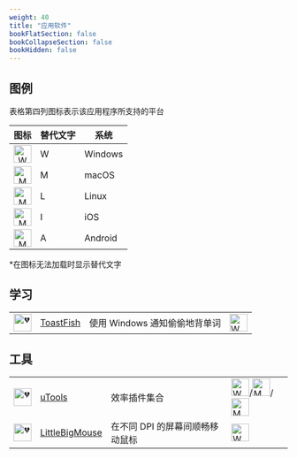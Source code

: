 ```yaml
---
weight: 40
title: "应用软件"
bookFlatSection: false
bookCollapseSection: false
bookHidden: false
---
```


<style>
.markdown {
    line-height: 28px !important;
}

.markdown table tr th,.markdown table tr td {
    padding-top: 12px !important;
    padding-bottom: 12px !important;
}

.markdown img {
    width: 28px !important;
    height: auto !important;
    vertical-align: top !important;
}


.markdown table th:first-of-type {
    min-width: 56px;
}

.markdown table th:nth-of-type(2) {
    width: 30%;
}

.markdown table th:nth-of-type(3) {
    width: 47%;
}

.markdown table th:nth-of-type(4) {
    width: 15%;
}
</style>

## 图例

表格第四列图标表示该应用程序所支持的平台

| 图标 | 替代文字 | 系统 |
| :----: | ---- | ---- |
| <img loading="lazy" width="32px" alt="W" src="https://fo.lioil.live/list/logo-windows.svg"> | W | Windows |
| <img loading="lazy" width="32px" alt="M" src="https://fo.lioil.live/list/logo-macos.svg"> | M | macOS |
| <img loading="lazy" width="32px" alt="M" src="https://fo.lioil.live/list/logo-linux.svg"> | L | Linux |
| <img loading="lazy" width="32px" alt="M" src="https://fo.lioil.live/list/logo-ios.svg"> | I | iOS |
| <img loading="lazy" width="32px" alt="M" src="https://fo.lioil.live/list/logo-android.svg"> | A | Android |

*在图标无法加载时显示替代文字

## 学习

|  |  |  |  |
| :----: | ---- | ---- | ---- |
| <img loading="lazy" width="32px" alt="💔" src="https://pages.github.com/favicon.ico"> | [ToastFish](https://github.com/Uahh/ToastFish) | 使用 Windows 通知偷偷地背单词 | <img loading="lazy" width="32px" alt="W" src="https://fo.lioil.live/list/logo-windows.svg"> |



## 工具

|  |  |  |  |
| :----: | ---- | ---- | ---- |
| <img loading="lazy" width="32px" alt="💔" src="https://u.tools/favicon.ico"> | [uTools](https://u.tools/) | 效率插件集合 | <img loading="lazy" width="32px" alt="W" src="https://fo.lioil.live/list/logo-windows.svg">/<img loading="lazy" width="32px" alt="M" src="https://fo.lioil.live/list/logo-macos.svg">/<img loading="lazy" width="32px" alt="M" src="https://fo.lioil.live/list/logo-linux.svg"> |
| <img loading="lazy" width="32px" alt="💔" src="https://pages.github.com/favicon.ico"> | [LittleBigMouse](https://github.com/mgth/LittleBigMouse) | 在不同 DPI 的屏幕间顺畅移动鼠标 | <img loading="lazy" width="32px" alt="W" src="https://fo.lioil.live/list/logo-windows.svg"> |